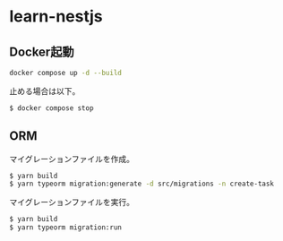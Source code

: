 # learn-nestjs
## Docker起動
```sh
docker compose up -d --build
```

止める場合は以下。
```sh
$ docker compose stop
```

## ORM
マイグレーションファイルを作成。
```bash
$ yarn build
$ yarn typeorm migration:generate -d src/migrations -n create-task
```

マイグレーションファイルを実行。
```bash
$ yarn build
$ yarn typeorm migration:run
```